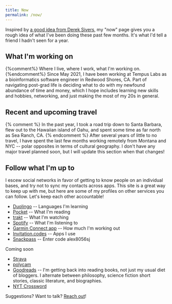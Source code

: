 ```yaml
---
title: Now
permalink: /now/
---
```


Inspired by [a good idea from Derek Sivers](https://nownownow.com/about), my "now" page gives you a rough idea of what I've been doing these past few months. It's what I'd tell a friend I hadn't seen for a year.

## What I'm working on
{%comment%} Where I live, where I work, what I'm working on. {%endcomment%}
Since May 2021, I have been working at Tempus Labs as a bioinformatics software engineer in Redwood Shores, CA. Part of navigating post-grad life is deciding what to do with my newfound abundance of time and money, which I hope includes learning new skills and hobbies, networking, and just making the most of my 20s in general. 

## Recent and upcoming travel
{% comment %}
In the past year, I took a road trip down to Santa Barbara, flew out to the Hawaiian island of Oahu, and spent some time as far north as Sea Ranch, CA.
{% endcomment %}
After several years of little to no travel, I have spent the last few months working remotely from Montana and NYC -- polar opposites in terms of cultural geography. I don't have any major travel planned soon, but I will update this section when that changes!

## Follow what I'm up to

I escew social networks in favor of getting to know people on an individual bases, and try not to sync my contacts across apps. This site is a great way to keep up with me, but here are some of my profiles on other services you can follow. Let's keep each other accountable!

 - [Duolingo](https://www.duolingo.com/profile/Alex432676) -- Languages I'm learning
 - [Pocket](https://getpocket.com/@4a8TlA74gXT23p9d75dfI57dafp0g4e7fv9cd0Z249R58eo57425cD6aeNHma556) -- What I'm reading
 - [trakt](https://trakt.tv/users/abondrn) -- What I'm watching
 - [Spotify](https://open.spotify.com/user/abondrn) -- What I'm listening to
 - [Garmin Connect app](https://connect.garmin.com/modern/profile/be629880-1a0c-463d-af7a-cfc1a1473afd) -- How much I'm working out
 - [Invitation.codes](https://invt.co/@abondrn) -- Apps I use
 - [Snackpass](https://order.snackpass.co/) -- Enter code alex8056sj

Coming soon
 - [Strava](https://www.strava.com/)
 - [polycam](https://poly.cam/)
 - [Goodreads](https://www.goodreads.com/review/list/106000269-a) -- I'm getting back into reading books, not just my usual diet of bloggers. I alternate between philosophy, science fiction short stories, classic literature, and biographies.
 - [NYT Crossword](https://www.nytimes.com/crosswords)

Suggestions? Want to talk? [Reach out](/connect)!
